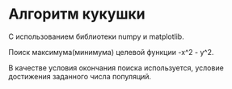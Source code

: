 # Алгоритм кукушки

С использованием библиотеки numpy и matplotlib.

Поиск максимума(минимума) целевой функции -x^2 - y^2.

В качестве условия окончания поиска используется, условие достижения заданного числа популяций. 
